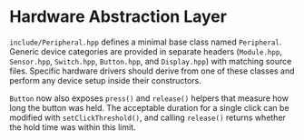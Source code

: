 # Hardware Abstraction Layer

`include/Peripheral.hpp` defines a minimal base class named `Peripheral`.
Generic device categories are provided in separate headers (`Module.hpp`, `Sensor.hpp`,
`Switch.hpp`, `Button.hpp`, and `Display.hpp`) with matching source files. Specific
hardware drivers should derive from one of these classes and perform any device setup
inside their constructors.

`Button` now also exposes `press()` and `release()` helpers that measure how long
the button was held. The acceptable duration for a single click can be modified
with `setClickThreshold()`, and calling `release()` returns whether the hold time
was within this limit.
